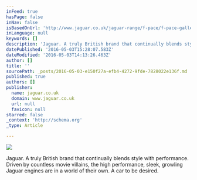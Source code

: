 ```yaml
---
inFeed: true
hasPage: false
inNav: false
isBasedOnUrl: 'http://www.jaguar.co.uk/jaguar-range/f-pace/f-pace-gallery.html'
inLanguage: null
keywords: []
description: 'Jaguar. A truly British brand that continually blends style with performance. Driven by countless movie villains, the high performance, sleek, growling Jaguar engines are in a world of their own. A car to be desired.'
datePublished: '2016-05-03T15:28:07.583Z'
dateModified: '2016-05-03T14:13:26.463Z'
author: []
title: ''
sourcePath: _posts/2016-05-03-e150f27a-efb4-4272-9fde-7828022e136f.md
published: true
authors: []
publisher:
  name: jaguar.co.uk
  domain: www.jaguar.co.uk
  url: null
  favicon: null
starred: false
_context: 'http://schema.org'
_type: Article

---
```

![](http://www.jaguar.co.uk/Images/FP_17MY_133_LHD_GALLERY-device_desktop-1366x769_tcm91-186307_desktop_1366x769.jpg?v=5)

Jaguar. A truly British brand that continually blends style with performance. Driven by countless movie villains, the high performance, sleek, growling Jaguar engines are in a world of their own. A car to be desired.